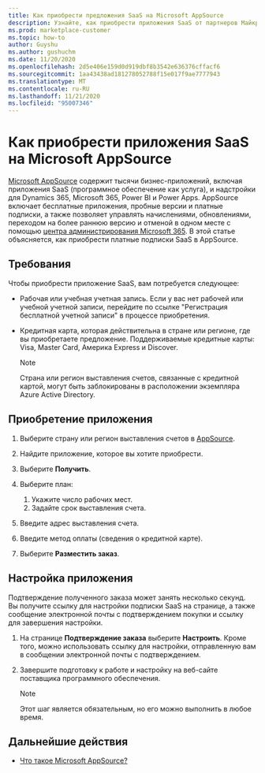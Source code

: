 ```yaml
---
title: Как приобрести предложения SaaS на Microsoft AppSource
description: Узнайте, как приобрести приложения SaaS от партнеров Майкрософт на Microsoft AppSource.
ms.prod: marketplace-customer
ms.topic: how-to
author: Guyshu
ms.author: gushuchm
ms.date: 11/20/2020
ms.openlocfilehash: 2d5e406e159d0d919dbf8b3542e636376cffacf6
ms.sourcegitcommit: 1aa43438ad181278052788f15e017f9ae7777943
ms.translationtype: MT
ms.contentlocale: ru-RU
ms.lasthandoff: 11/21/2020
ms.locfileid: "95007346"
---
```

# <a name="how-to-purchase-saas-apps-on-microsoft-appsource"></a>Как приобрести приложения SaaS на Microsoft AppSource

[Microsoft AppSource](https://appsource.microsoft.com/) содержит тысячи бизнес-приложений, включая приложения SaaS (программное обеспечение как услуга), и надстройки для Dynamics 365, Microsoft 365, Power BI и Power Apps. AppSource включает бесплатные приложения, пробные версии и платные подписки, а также позволяет управлять начислениями, обновлениями, переходом на более раннюю версию и отменой в одном месте с помощью [центра администрирования Microsoft 365](/microsoft-365/admin/admin-overview/about-the-admin-center). В этой статье объясняется, как приобрести платные подписки SaaS в AppSource.

## <a name="requirements"></a>Требования

Чтобы приобрести приложение SaaS, вам потребуется следующее:

- Рабочая или учебная учетная запись. Если у вас нет рабочей или учебной учетной записи, перейдите по ссылке "Регистрация бесплатной учетной записи" в процессе приобретения.

- Кредитная карта, которая действительна в стране или регионе, где вы приобретаете предложение. Поддерживаемые кредитные карты: Visa, Master Card, Америка Express и Discover.

    > [!Note]
    > Страна или регион выставления счетов, связанные с кредитной картой, могут быть заблокированы в расположении экземпляра Azure Active Directory.

## <a name="purchase-the-application"></a>Приобретение приложения

1. Выберите страну или регион выставления счетов в [AppSource](https://appsource.microsoft.com/).
1. Найдите приложение, которое вы хотите приобрести.
1. Выберите **Получить**.
1. Выберите план:

    1. Укажите число рабочих мест.
    1. Задайте срок выставления счета.
    
1. Введите адрес выставления счета.
1. Введите метод оплаты (сведения о кредитной карте).    
1. Выберите **Разместить заказ**.

## <a name="configure-the-application"></a>Настройка приложения

Подтверждение полученного заказа может занять несколько секунд. Вы получите ссылку для настройки подписки SaaS на странице, а также сообщение электронной почты с подтверждением покупки и ссылку для завершения настройки.

1. На странице **Подтверждение заказа** выберите **Настроить**. Кроме того, можно использовать ссылку для настройки, отправленную вам в сообщении электронной почты с подтверждением.
1. Завершите подготовку к работе и настройку на веб-сайте поставщика программного обеспечения.

    > [!Note]
    > Этот шаг является обязательным, но его можно выполнить в любое время.

## <a name="next-steps"></a>Дальнейшие действия

- [Что такое Microsoft AppSource?](appsource-overview.md)
